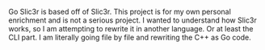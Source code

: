 Go Slic3r is based off of Slic3r. This project is for my own personal enrichment and is not a serious project. I wanted to understand how Slic3r works, so I am attempting to rewrite it in another language. Or at least the CLI part. I am literally going file by file and rewriting the C++ as Go code.